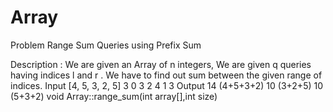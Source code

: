 # Array
Problem  Range Sum Queries using Prefix Sum

Description : We are given an Array of n integers, We are given q queries having indices l and r . We have to find out sum between the given range of indices.
Input 
[4, 5, 3, 2, 5]
3
0 3
2 4
1 3
Output
14 (4+5+3+2)
10 (3+2+5)
10 (5+3+2)
void Array::range_sum(int array[],int size)